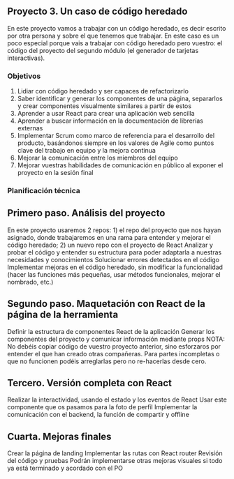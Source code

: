 
## Proyecto 3. Un caso de código heredado

En este proyecto vamos a trabajar con un código heredado, es decir escrito por otra persona y sobre el que tenemos que trabajar. En este caso es un poco especial porque vais a trabajar con código heredado pero vuestro: el código del proyecto del segundo módulo (el generador de tarjetas interactivas).


### Objetivos

1. Lidiar con código heredado y ser capaces de refactorizarlo
2. Saber identificar y generar los componentes de una página, separarlos y crear componentes visualmente similares a partir de estos
3. Aprender a usar React para crear una aplicación web sencilla
4. Aprender a buscar información en la documentación de librerías externas
5. Implementar Scrum como marco de referencia para el desarrollo del producto, basándonos siempre en los valores de Agile como puntos clave del trabajo en equipo y la mejora continua
6. Mejorar la comunicación entre los miembros del equipo
7. Mejorar vuestras habilidades de comunicación en público al exponer el proyecto en la sesión final

### Planificación técnica

## Primero paso. Análisis del proyecto
En este proyecto usaremos 2 repos: 1) el repo del proyecto que nos hayan asignado, donde trabajaremos en una rama para entender y mejorar el código heredado; 2) un nuevo repo con el proyecto de React
Analizar y probar el código y entender su estructura para poder adaptarla a nuestras necesidades y conocimientos
Solucionar errores detectados en el código
Implementar mejoras en el código heredado, sin modificar la funcionalidad (hacer las funciones más pequeñas, usar métodos funcionales, mejorar el nombrado, etc.)

## Segundo paso. Maquetación con React de la página de la herramienta
Definir la estructura de componentes React de la aplicación
Generar los componentes del proyecto y comunicar información mediante props
NOTA: No debéis copiar código de vuestro proyecto anterior, sino esforzaros por entender el que han creado otras compañeras. Para partes incompletas o que no funcionen podéis arreglarlas pero no re-hacerlas desde cero.

## Tercero. Versión completa con React
Realizar la interactividad, usando el estado y los eventos de React
Usar este componente que os pasamos para la foto de perfil
Implementar la comunicación con el backend, la función de compartir y offline

## Cuarta. Mejoras finales
Crear la página de landing
Implementar las rutas con React router
Revisión del código y pruebas
Podrán implementarse otras mejoras visuales si todo ya está terminado y acordado con el PO


